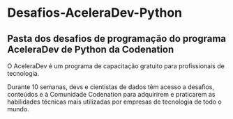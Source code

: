 # Desafios-AceleraDev-Python
## Pasta dos desafios de programação do programa AceleraDev de Python da Codenation

O AceleraDev é um programa de capacitação gratuito para profissionais de tecnologia. 

Durante 10 semanas, devs e cientistas de dados têm acesso a desafios, conteúdos e à Comunidade Codenation para adquirirem e 
praticarem as habilidades técnicas mais utilizadas por empresas de tecnologia de todo o mundo.

